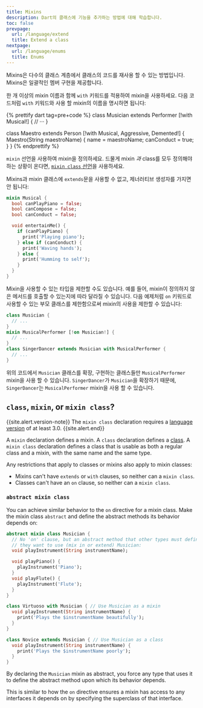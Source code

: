 ```yaml
---
title: Mixins
description: Dart의 클래스에 기능을 추가하는 방법에 대해 학습합니다.
toc: false
prevpage:
  url: /language/extend
  title: Extend a class
nextpage:
  url: /language/enums
  title: Enums
---
```


<?code-excerpt replace="/ *\/\/\s+ignore_for_file:[^\n]+\n//g; /(^|\n) *\/\/\s+ignore:[^\n]+\n/$1/g; /(\n[^\n]+) *\/\/\s+ignore:[^\n]+\n/$1\n/g; / *\/\/\s+ignore:[^\n]+//g; /([A-Z]\w*)\d\b/$1/g"?>

Mixins은 다수의 클래스 계층에서 클래스의 코드를 재사용 할 수 있는 방법입니다.
Mixins은 일괄적인 멤버 구현을 제공합니다.

한 개 이상의 mixin 이름과 함께 `with` 키워드를 적용하여 mixin을 사용하세요.
다음 코드처럼 `with` 키워드와 사용 할 mixin의 이름을 명시하면 됩니다:

<?code-excerpt "misc/lib/language_tour/classes/orchestra.dart (Musician and Maestro)" replace="/(with.*) \{/[!$1!] {/g"?>
{% prettify dart tag=pre+code %}
class Musician extends Performer [!with Musical!] {
  // ···
}

class Maestro extends Person [!with Musical, Aggressive, Demented!] {
  Maestro(String maestroName) {
    name = maestroName;
    canConduct = true;
  }
}
{% endprettify %}

`mixin` 선언을 사용하여 mixin을 정의하세요.
드물게 mixin _과_ class를 모두 정의해야하는 상황이 온다면,
[`mixin class` 선언](#class-mixin-or-mixin-class)을 사용하세요.

Mixins과 mixin 클래스에 `extends`문을 사용할 수 없고,
제너러티브 생성자를 가지면 안 됩니다:

<?code-excerpt "misc/lib/language_tour/classes/orchestra.dart (Musical)"?>
```dart
mixin Musical {
  bool canPlayPiano = false;
  bool canCompose = false;
  bool canConduct = false;

  void entertainMe() {
    if (canPlayPiano) {
      print('Playing piano');
    } else if (canConduct) {
      print('Waving hands');
    } else {
      print('Humming to self');
    }
  }
}
```

Mixin을 사용할 수 있는 타입을 제한할 수도 있습니다.
예를 들어, mixin이 정의하지 않은 메서드를 호출할 수 있는지에 따라 달라질 수 있습니다.
다음 예제처럼 `on` 키워드로 사용할 수 있는 부모 클래스를 제한함으로써 mixin의 사용을 제한할 수 있습니다:

<?code-excerpt "misc/lib/language_tour/classes/orchestra.dart (mixin-on)" plaster="none" replace="/on Musician2/[!on Musician!]/g" ?>
```dart
class Musician {
  // ...
}
mixin MusicalPerformer [!on Musician!] {
  // ...
}
class SingerDancer extends Musician with MusicalPerformer {
  // ...
}
```

위의 코드에서 `Musician` 클래스를 확장, 구현하는 클래스들만 `MusicalPerformer` mixin을 사용 할 수 있습니다.
`SingerDancer`가 `Musician`을 확장하기 때문에, `SingerDancer`는 `MusicalPerformer` mixin을 사용 할 수 있습니다.

## `class`, `mixin`, or `mixin class`?

{{site.alert.version-note}}
  The `mixin class` declaration requires a [language version][] of at least 3.0.
{{site.alert.end}}

A `mixin` declaration defines a mixin. A `class` declaration defines a [class][].
A `mixin class` declaration defines a class that is usable as both a regular class
and a mixin, with the same name and the same type.

Any restrictions that apply to classes or mixins also apply to mixin classes:

- Mixins can't have `extends` or `with` clauses, so neither can a `mixin class`.
- Classes can't have an `on` clause, so neither can a `mixin class`. 

### `abstract mixin class`

You can achieve similar behavior to the `on` directive for a mixin class. 
Make the mixin class `abstract` and define the abstract methods its behavior 
depends on:

```dart
abstract mixin class Musician {
  // No 'on' clause, but an abstract method that other types must define if 
  // they want to use (mix in or extend) Musician: 
  void playInstrument(String instrumentName);

  void playPiano() {
    playInstrument('Piano');
  }
  void playFlute() {
    playInstrument('Flute');
  }
}

class Virtuoso with Musician { // Use Musician as a mixin
  void playInstrument(String instrumentName) {
    print('Plays the $instrumentName beautifully');
  }  
} 

class Novice extends Musician { // Use Musician as a class
  void playInstrument(String instrumentName) {
    print('Plays the $instrumentName poorly');
  }  
} 
```

By declaring the `Musician` mixin as abstract, you force any type that uses
it to define the abstract method upon which its behavior depends. 

This is similar to how the `on` directive ensures a mixin has access to any
interfaces it depends on by specifying the superclass of that interface.

[language version]: /guides/language/evolution#language-versioning
[class]: /language/classes
[class modifiers]: /language/class-modifiers
